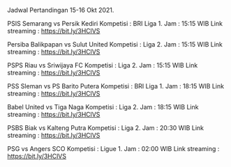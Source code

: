 Jadwal Pertandingan 15-16 Okt 2021.

PSIS Semarang vs Persik Kediri
Kompetisi : BRI Liga 1. 
Jam : 15:15 WIB
Link streaming : https://bit.ly/3HClVS

Persiba Balikpapan vs Sulut United
Kompetisi : Liga 2. 
Jam : 15:15 WIB
Link streaming : https://bit.ly/3HClVS

PSPS Riau vs Sriwijaya FC
Kompetisi : Liga 2. 
Jam : 15:15 WIB
Link streaming : https://bit.ly/3HClVS

PSS Sleman vs PS Barito Putera
Kompetisi : BRI Liga 1. 
Jam : 18:15 WIB
Link streaming : https://bit.ly/3HClVS

Babel United vs Tiga Naga
Kompetisi : Liga 2. 
Jam : 18:15 WIB
Link streaming : https://bit.ly/3HClVS

PSBS Biak vs Kalteng Putra
Kompetisi : Liga 2. 
Jam : 20:30 WIB
Link streaming : https://bit.ly/3HClVS

PSG vs Angers SCO
Kompetisi : Ligue 1. 
Jam : 02:00 WIB
Link streaming : https://bit.ly/3HClVS
